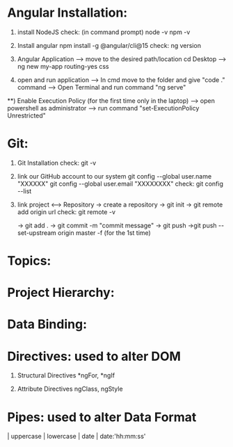 Angular Installation:
=====================
1) install NodeJS
    check: (in command prompt)
        node -v
        npm -v

2) Install angular
    npm install -g @angular/cli@15
    check: 
        ng version

3) Angular Application 
    --> move to the desired path/location
        cd Desktop
    --> ng new my-app
        routing-yes
        css

4) open and run application
    --> In cmd move to the folder and give "code ." command
    --> Open Terminal and run command "ng serve"

**) Enable Execution  Policy (for the first time only in the laptop)
    --> open powershell as administrator
    --> run command "set-ExecutionPolicy Unrestricted"




Git:
====
1) Git Installation
    check: git -v

2) link our GitHub account to our system
    git config --global user.name "XXXXXX"
    git config --global user.email "XXXXXXXX"
    check:
    git config --list

3) link project <--> Repository
    -> create a repository
    -> git init
    -> git remote add origin url
        check: git remote -v

    -> git add .
    -> git commit -m "commit message"
    -> git push
        ->git push --set-upstream origin master -f (for the 1st time)


Topics:
=======


Project Hierarchy:
==================












Data Binding:
=============






Directives: used to alter DOM
===========
1) Structural Directives
    *ngFor, *ngIf

2) Attribute Directives
    ngClass, ngStyle


Pipes: used to alter Data Format
======
 | uppercase
 | lowercase
 | date
 | date:'hh:mm:ss'